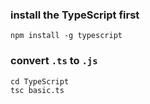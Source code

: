 ### install the TypeScript first
    npm install -g typescript

### convert `.ts` to `.js`
    cd TypeScript
    tsc basic.ts